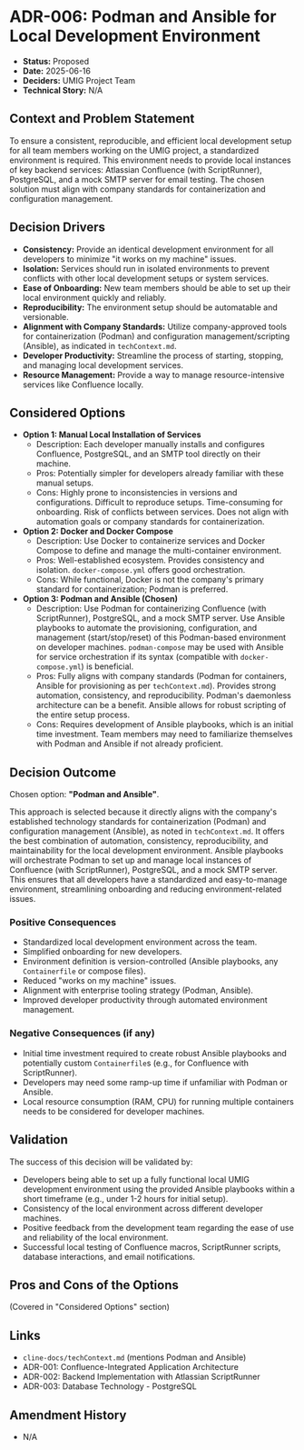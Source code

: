 # ADR-006: Podman and Ansible for Local Development Environment

*   **Status:** Proposed
*   **Date:** 2025-06-16
*   **Deciders:** UMIG Project Team
*   **Technical Story:** N/A

## Context and Problem Statement

To ensure a consistent, reproducible, and efficient local development setup for all team members working on the UMIG project, a standardized environment is required. This environment needs to provide local instances of key backend services: Atlassian Confluence (with ScriptRunner), PostgreSQL, and a mock SMTP server for email testing. The chosen solution must align with company standards for containerization and configuration management.

## Decision Drivers

*   **Consistency:** Provide an identical development environment for all developers to minimize "it works on my machine" issues.
*   **Isolation:** Services should run in isolated environments to prevent conflicts with other local development setups or system services.
*   **Ease of Onboarding:** New team members should be able to set up their local environment quickly and reliably.
*   **Reproducibility:** The environment setup should be automatable and versionable.
*   **Alignment with Company Standards:** Utilize company-approved tools for containerization (Podman) and configuration management/scripting (Ansible), as indicated in `techContext.md`.
*   **Developer Productivity:** Streamline the process of starting, stopping, and managing local development services.
*   **Resource Management:** Provide a way to manage resource-intensive services like Confluence locally.

## Considered Options

*   **Option 1: Manual Local Installation of Services**
    *   Description: Each developer manually installs and configures Confluence, PostgreSQL, and an SMTP tool directly on their machine.
    *   Pros: Potentially simpler for developers already familiar with these manual setups.
    *   Cons: Highly prone to inconsistencies in versions and configurations. Difficult to reproduce setups. Time-consuming for onboarding. Risk of conflicts between services. Does not align with automation goals or company standards for containerization.
*   **Option 2: Docker and Docker Compose**
    *   Description: Use Docker to containerize services and Docker Compose to define and manage the multi-container environment.
    *   Pros: Well-established ecosystem. Provides consistency and isolation. `docker-compose.yml` offers good orchestration.
    *   Cons: While functional, Docker is not the company's primary standard for containerization; Podman is preferred.
*   **Option 3: Podman and Ansible (Chosen)**
    *   Description: Use Podman for containerizing Confluence (with ScriptRunner), PostgreSQL, and a mock SMTP server. Use Ansible playbooks to automate the provisioning, configuration, and management (start/stop/reset) of this Podman-based environment on developer machines. `podman-compose` may be used with Ansible for service orchestration if its syntax (compatible with `docker-compose.yml`) is beneficial.
    *   Pros: Fully aligns with company standards (Podman for containers, Ansible for provisioning as per `techContext.md`). Provides strong automation, consistency, and reproducibility. Podman's daemonless architecture can be a benefit. Ansible allows for robust scripting of the entire setup process.
    *   Cons: Requires development of Ansible playbooks, which is an initial time investment. Team members may need to familiarize themselves with Podman and Ansible if not already proficient.

## Decision Outcome

Chosen option: **"Podman and Ansible"**.

This approach is selected because it directly aligns with the company's established technology standards for containerization (Podman) and configuration management (Ansible), as noted in `techContext.md`. It offers the best combination of automation, consistency, reproducibility, and maintainability for the local development environment. Ansible playbooks will orchestrate Podman to set up and manage local instances of Confluence (with ScriptRunner), PostgreSQL, and a mock SMTP server. This ensures that all developers have a standardized and easy-to-manage environment, streamlining onboarding and reducing environment-related issues.

### Positive Consequences

*   Standardized local development environment across the team.
*   Simplified onboarding for new developers.
*   Environment definition is version-controlled (Ansible playbooks, any `Containerfile` or compose files).
*   Reduced "works on my machine" issues.
*   Alignment with enterprise tooling strategy (Podman, Ansible).
*   Improved developer productivity through automated environment management.

### Negative Consequences (if any)

*   Initial time investment required to create robust Ansible playbooks and potentially custom `Containerfile`s (e.g., for Confluence with ScriptRunner).
*   Developers may need some ramp-up time if unfamiliar with Podman or Ansible.
*   Local resource consumption (RAM, CPU) for running multiple containers needs to be considered for developer machines.

## Validation

The success of this decision will be validated by:
*   Developers being able to set up a fully functional local UMIG development environment using the provided Ansible playbooks within a short timeframe (e.g., under 1-2 hours for initial setup).
*   Consistency of the local environment across different developer machines.
*   Positive feedback from the development team regarding the ease of use and reliability of the local environment.
*   Successful local testing of Confluence macros, ScriptRunner scripts, database interactions, and email notifications.

## Pros and Cons of the Options

(Covered in "Considered Options" section)

## Links

*   `cline-docs/techContext.md` (mentions Podman and Ansible)
*   ADR-001: Confluence-Integrated Application Architecture
*   ADR-002: Backend Implementation with Atlassian ScriptRunner
*   ADR-003: Database Technology - PostgreSQL

## Amendment History

*   N/A